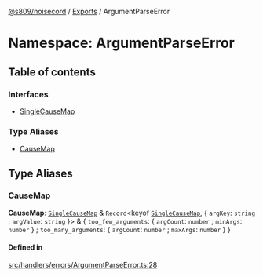 [@s809/noisecord](../README.md) / [Exports](../modules.md) / ArgumentParseError

# Namespace: ArgumentParseError

## Table of contents

### Interfaces

- [SingleCauseMap](../interfaces/ArgumentParseError.SingleCauseMap.md)

### Type Aliases

- [CauseMap](ArgumentParseError.md#causemap)

## Type Aliases

### CauseMap

 **CauseMap**: [`SingleCauseMap`](../interfaces/ArgumentParseError.SingleCauseMap.md) & `Record`<keyof [`SingleCauseMap`](../interfaces/ArgumentParseError.SingleCauseMap.md), { `argKey`: `string` ; `argValue`: `string`  }\> & { `too_few_arguments`: { `argCount`: `number` ; `minArgs`: `number`  } ; `too_many_arguments`: { `argCount`: `number` ; `maxArgs`: `number`  }  }

#### Defined in

[src/handlers/errors/ArgumentParseError.ts:28](https://github.com/s809/noisecord/blob/a1ec49a/src/handlers/errors/ArgumentParseError.ts#L28)
